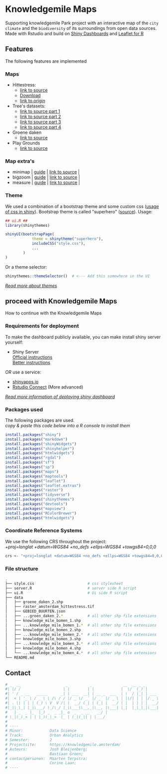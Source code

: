 # Knowledgemile Maps
Supporting knowledgemile Park project with an interactive map of the `city climate` and the `biodiversity` of its surroundings from open data sources.  
Made with Rstudio and build on [Shiny Dashboards](https://rstudio.github.io/shinydashboard/) and [Leaflet for R](https://rstudio.github.io/leaflet/)

## Features
The following features are implemented
### Maps
- Hittestress:  
  - [link to source](http://nationaalgeoregister.nl/geonetwork/srv/dut/catalog.search#/metadata/a87f5ca8-f354-4ff6-adc3-70f1bf6b78e3)  
  - [Download](http://geodata.rivm.nl/downloads/ank/RIVM_R88_20170621_gm_actueelUHI.zip)   
  - [link to origin](https://www.atlasnatuurlijkkapitaal.nl/kaarten)   
- Tree's datasets:  
  - [link to source part 1](https://maps.amsterdam.nl/open_geodata/?k=254)    
  - [link to source part 2](https://maps.amsterdam.nl/open_geodata/?k=255)    
  - [link to source part 3](https://maps.amsterdam.nl/open_geodata/?k=256)      
  - [link to source part 4](https://maps.amsterdam.nl/open_geodata/?k=257)    
- Groene daken  
  - [link to source](https://maps.amsterdam.nl/open_geodata/?k=51)
- Play Grounds  
  - [link to source]()

### Map extra's
- minimap | [guide](https://rstudio.github.io/leaflet/morefeatures.html) | [link to source](https://github.com/Norkart/Leaflet-MiniMap) |
- bigzoom | [guide](https://rstudio.github.io/leaflet/morefeatures.html) | [link to source](https://github.com/CliffCloud/Leaflet.EasyButton) |
- measure  | [guide](https://rstudio.github.io/leaflet/morefeatures.html) | [link to source](https://github.com/ljagis/leaflet-measure) |

### Theme
We used a combination of a bootstrap theme and some custom css ([usage of css in shiny](https://shiny.rstudio.com/articles/css.html)). Bootstrap theme is called "superhero" ([source](https://bootswatch.com/superhero/)).
Usage:
```r
## ui.R ##
library(shinythemes)

shinyUI(bootstrapPage(
            theme = shinytheme("superhero"),
            includeCSS("style.css"),
            ...
        )
)
```
Or a theme selector:
```r
shinythemes::themeSelector()  # <--- Add this somewhere in the UI
```
[*Read more about themes*](https://rstudio.github.io/shinythemes/)

## proceed with Knowledgemile Maps
How to continue with the Knowledgemile Maps  

### Requirements for deployment
To make the dashboard publicly available, you can make install shiny server yourself:

- Shiny Server  
 [Official instructions](https://github.com/rstudio/shiny-server/blob/master/README.md#Installing)  
 [Better instructions](https://www.digitalocean.com/community/tutorials/how-to-set-up-shiny-server-on-ubuntu-16-04)  

*OR* use a service:
- [shinyapps.io](https://shinyapps.io)
- [Rstudio Connect](https://www.rstudio.com/products/connect/) (More advanced)

[*Read more information of deploying shiny dashboard*](https://shiny.rstudio.com/tutorial/written-tutorial/lesson7/)

### Packages used
The following packages are used.  
*copy & paste this code below into a R console to install them* 
```r
install.packages("shiny")
install.packages("markdown")
install.packages("shinyWidgets")
install.packages("shinyhelper")
install.packages("htmlwidgets")
install.packages("rgdal")
install.packages("sf")
install.packages("sp")
install.packages("maps")
install.packages("maptools")
install.packages("leaflet")
install.packages("leaflet.extras")
install.packages("raster")
install.packages("tidyverse")
install.packages("shinythemes")
install.packages("devtools")
install.packages("mapview")
install.packages("RColorBrewer")
install.packages("htmlwidgets")
```

### Coordinate Reference Systems
We use the following CRS throughout the project:  
*+proj=longlat +datum=WGS84 +no_defs +ellps=WGS84 +towgs84=0,0,0*
```r
crs <- "+proj=longlat +datum=WGS84 +no_defs +ellps=WGS84 +towgs84=0,0,0"
```

### File structure
```bash
.
├── style.css                        # css stylesheet
├── server.R                         # server side R script
├── ui.R                             # Ui side R script    
├── data
│   ├── groene_daken_2.shp
│   ├── raster_amsterdam_hittestress.tif
│   ├── GEBIED_BUURTEN.json
│   ├── ...groen_daken_2.*           # all other shp file extensions
│   ├── knowledge_mile_bomen_1.shp
│   ├── ...knowledge_mile_bomen_1.*  # all other shp file extensions 
│   ├── knowledge_mile_bomen_2.shp
│   ├── ...knowledge_mile_bomen_2.*  # all other shp file extensions 
│   ├── knowledge_mile_bomen_3.shp
│   ├── ...knowledge_mile_bomen_3.*  # all other shp file extensions 
│   ├── knowledge_mile_bomen_4.shp
│   └── ...knowledge_mile_bomen_4.*  # all other shp file extensions
└── README.md
```


## Contact
```r
# _  __                    _          _              __  __ _ _      
#| |/ /                   | |        | |            |  \/  (_) |     
#| ' / _ __   _____      _| | ___  __| | __ _  ___  | \  / |_| | ___ 
#|  < | '_ \ / _ \ \ /\ / / |/ _ \/ _` |/ _` |/ _ \ | |\/| | | |/ _ \
#| . \| | | | (_) \ V  V /| |  __/ (_| | (_| |  __/ | |  | | | |  __/
#|_|\_\_| |_|\___/ \_/\_/ |_|\___|\__,_|\__, |\___| |_|  |_|_|_|\___|
#   | _  _ |_  |_) _  _ _|_ o  _  _ __   __/ |
# \_|(_)_> | | |_)(_|_>  |_ | (_|(_|| | |___/                                                 
#                                         
# ----
# Minor:            Data Science
# Track:            Urban Analytics
# Semester:         2
# Projectsite:      https://knowledgemile.amsterdam/
# Auteurs:          Josh Bleijenberg;
#                   Bastiaan Groen;
# contactpersonen:  Maarten Terpstra;
#                   Corine Laan;
# ----
```


